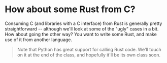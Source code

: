 # How about some Rust from C?

Consuming C (and libraries with a C interface) from Rust is generally pretty straightforward -- although we'll
look at some of the "ugly" cases in a bit. How about going the other way? You want to write some Rust,
and make use of it from another language.

> Note that Python has great support for calling Rust code. We'll touch on it at the end of the class, and hopefully it'll be its own class soon.